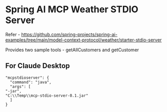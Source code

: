 # Spring AI MCP Weather STDIO Server

Refer - https://github.com/spring-projects/spring-ai-examples/tree/main/model-context-protocol/weather/starter-stdio-server

Provides two sample tools - getAllCustomers and getCustomer  


## For Claude Desktop

    "mcpstdioserver": {
      "command": "java",
      "args": [
	"-jar",
	"C:\\Temp\\mcp-stdio-server-0.1.jar"
      ]
    }


